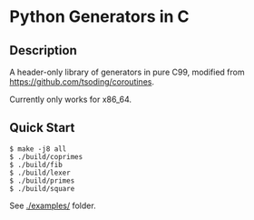 # Python Generators in C

## Description
A header-only library of generators in pure C99, modified from https://github.com/tsoding/coroutines.

Currently only works for x86_64.

## Quick Start

```console
$ make -j8 all
$ ./build/coprimes
$ ./build/fib
$ ./build/lexer
$ ./build/primes
$ ./build/square
```

See [./examples/](./examples/) folder.

## 
